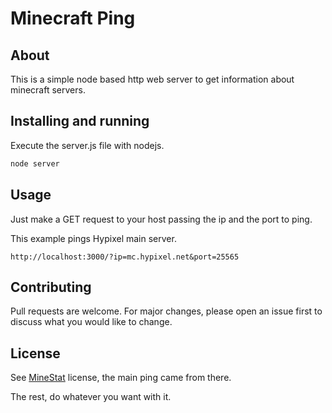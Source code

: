 # Minecraft Ping

## About

This is a simple node based http web server to get information about minecraft servers.

## Installing and running

Execute the server.js file with nodejs.

```bash
node server
```

## Usage

Just make a GET request to your host passing the ip and the port to ping.

This example pings Hypixel main server.

```
http://localhost:3000/?ip=mc.hypixel.net&port=25565
```

## Contributing

Pull requests are welcome. For major changes, please open an issue first to discuss what you would like to change.

## License

See [MineStat](https://github.com/ldilley/minestat/) license, the main ping came from there.

The rest, do whatever you want with it.
